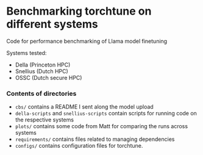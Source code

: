 # Benchmarking torchtune on different systems

Code for performance benchmarking of Llama model finetuning

Systems tested:
- Della (Princeton HPC)
- Snellius (Dutch HPC)
- OSSC (Dutch secure HPC)


### Contents of directories
- `cbs/` contains a README I sent along the model upload
- `della-scripts` and `snellius-scripts` contain scripts for running code on the respective systems
- `plots/` contains some code from Matt for comparing the runs across systems
- `requirements/` contains files related to managing dependencies
-  `configs/` contains configuration files for torchtune.
